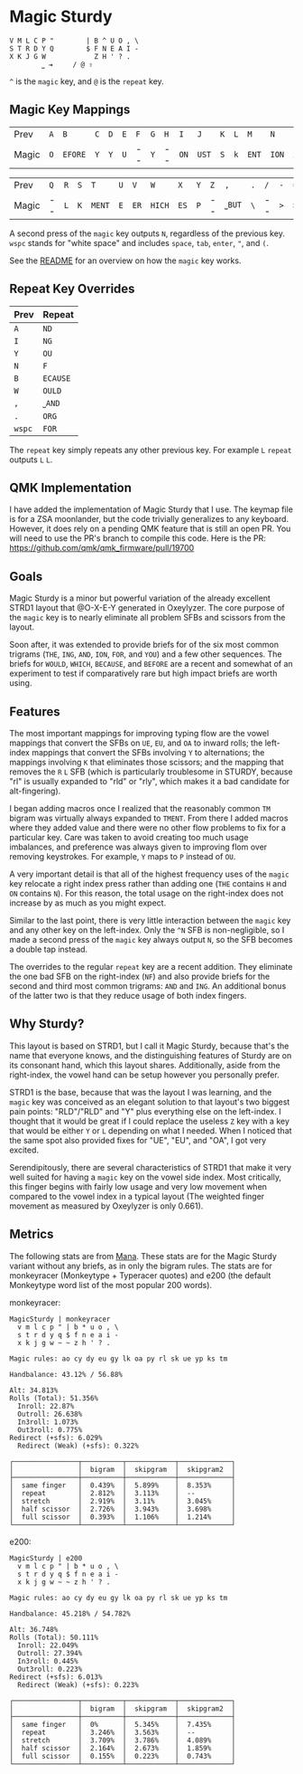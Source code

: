 # Magic Sturdy

```
V M L C P "        | B ^ U O , \
S T R D Y Q        $ F N E A I -
X K J G W            Z H ' ? .
        ⎵ ⇥     / @ ⇧
```
`^` is the `magic` key, and `@` is the `repeat` key.

## Magic Key Mappings

|     |     |     |     |     |     |     |     |     |     |     |     |     |     |     |     |     |
| --- | --- | --- | --- | --- | --- | --- | --- | --- | --- | --- | --- | --- | --- | --- | --- | --- |
| Prev  | `A` | `B`      | `C` | `D` | `E` | `F` | `G` | `H` | `I`  | `J`   | `K` | `L` | `M`   | `N`   | `O` | `P` |
| Magic | `O` | `EFORE`  | `Y` | `Y` | `U` | --  | `Y` | --  | `ON` | `UST` | `S` | `k` | `ENT` | `ION` | `A` | `Y` |

|     |     |     |     |     |     |     |     |     |     |     |     |     |     |     |     |     |
| --- | --- | --- | --- | --- | --- | --- | --- | --- | --- | --- | --- | --- | --- | --- | --- | --- |
| Prev  | `Q` | `R` | `S` | `T`    | `U` | `V`  | `W`    | `X`   | `Y` | `Z` | `,`    | `.` | `/` | `-` | `=` | `wspc` |
| Magic | --  | `L` | `K` | `MENT` | `E` | `ER` | `HICH` | `ES`  | `P` | --  | `⎵BUT` | `\` | --  | `>` | `>` | `THE`  |

A second press of the `magic` key outputs `N`, regardless of the previous key. `wspc` stands for "white space" and
includes `space`, `tab`, `enter`, `"`, and `(`.


See the [README](../README.md) for an overview on how the `magic` key works.

## Repeat Key Overrides

| Prev | Repeat |
| --- | --- |
| `A` | `ND` |
| `I` | `NG` |
| `Y` | `OU` |
| `N` | `F` |
| `B` | `ECAUSE` |
| `W` | `OULD` |
| `,` | `⎵AND` |
| `.` | `ORG` |
| `wspc` | `FOR` |

The `repeat` key simply repeats any other previous key. For example `L` `repeat` outputs `L` `L`.

## QMK Implementation

I have added the implementation of Magic Sturdy that I use. The keymap file is for a ZSA moonlander, but the code trivially generalizes to any keyboard. However, it does rely on a pending QMK feature that is still an open PR. You will need to use the PR's branch to compile this code. Here is the PR: https://github.com/qmk/qmk_firmware/pull/19700

## Goals

Magic Sturdy is a minor but powerful variation of the already excellent STRD1 layout that @O-X-E-Y
generated in Oxeylyzer. The core purpose of the `magic` key is to nearly eliminate all problem SFBs
and scissors from the layout.

Soon after, it was extended to provide briefs for of the six most common trigrams (`THE`, `ING`, `AND`,
`ION`, `FOR`, and `YOU`) and a few other sequences. The briefs for `WOULD`, `WHICH`, `BECAUSE`, and `BEFORE`
are a recent and somewhat of an experiment to test if comparatively rare but high impact briefs are worth using.

## Features

The most important mappings for improving typing flow are the vowel mappings that convert the SFBs on `UE`, `EU`, and `OA`
to inward rolls; the left-index mappings that convert the SFBs involving `Y` to alternations; the mappings involving
`K` that eliminates those scissors; and the mapping that removes the `R` `L` SFB (which is particularly troublesome in
STURDY, because "rl" is usually expanded to "rld" or "rly", which makes it a bad candidate for alt-fingering).

I began adding macros once I realized that the reasonably common `TM` bigram was virtually always expanded to `TMENT`.
From there I added macros where they added value and there were no other flow problems to fix for a particular key.
Care was taken to avoid creating too much usage imbalances, and preference was always given to improving flom over
removing keystrokes. For example, `Y` maps to `P` instead of `OU`.

A very important detail is that all of the highest frequency uses of the `magic` key relocate a right index press
rather than adding one (`THE` contains `H` and `ON` contains `N`). For this reason, the total usage on the right-index
does not increase by as much as you might expect.

Similar to the last point, there is very little interaction between the `magic` key and any other key on the left-index.
Only the `^N` SFB is non-negligible, so I made a second press of the `magic` key always output `N`, so the SFB becomes a
double tap instead.

The overrides to the regular `repeat` key are a recent addition. They eliminate the one bad SFB on the right-index (`NF`) and
also provide briefs for the second and third most common trigrams: `AND` and `ING`. An additional bonus of the latter
two is that they reduce usage of both index fingers.

## Why Sturdy?

This layout is based on STRD1, but I call it Magic Sturdy, because that's the name that everyone knows, and the
distinguishing features of Sturdy are on its consonant hand, which this layout shares. Additionally, aside from the
right-index, the vowel hand can be setup however you personally prefer.

STRD1 is the base, because that was the layout I was learning, and the `magic` key was conceived as an elegant solution
to that layout's two biggest pain points: "RLD"/"RLD" and "Y" plus everything else on the left-index. I thought that it
would be great if I could replace the useless `Z` key with a key that would be either `Y` or `L` depending on what I
needed. When I noticed that the same spot also provided fixes for "UE", "EU", and "OA", I got very excited.

Serendipitously, there are several characteristics of STRD1 that make it very well suited for having a `magic` key on the
vowel side index. Most critically, this finger begins with fairly low usage and very low movement when compared to the 
vowel index in a typical layout (The weighted finger movement as measured by Oxeylyzer is only 0.661). 

## Metrics
The following stats are from [Mana](https://github.com/Zakkkk/mana). These stats are for the Magic Sturdy variant without any briefs, as in only the bigram rules. The stats are for monkeyracer (Monkeytype + Typeracer quotes) and e200 (the default Monkeytype word list of the most popular 200 words).

monkeyracer:
```
MagicSturdy | monkeyracer
  v m l c p " | b * u o , \
  s t r d y q $ f n e a i -
  x k j g w ~ ~ z h ' ? .

Magic rules: ao cy dy eu gy lk oa py rl sk ue yp ks tm

Handbalance: 43.12% / 56.88%

Alt: 34.813%
Rolls (Total): 51.356%
  Inroll: 22.87%
  Outroll: 26.638%
  In3roll: 1.073%
  Out3roll: 0.775%
Redirect (+sfs): 6.029%
  Redirect (Weak) (+sfs): 0.322%

┌────────────────┬──────────┬────────────┬─────────────┐
│                │  bigram  │  skipgram  │  skipgram2  │
├────────────────┼──────────┼────────────┼─────────────┤
│  same finger   │  0.439%  │  5.899%    │  8.353%     │
│  repeat        │  2.812%  │  3.113%    │  --         │
│  stretch       │  2.919%  │  3.11%     │  3.045%     │
│  half scissor  │  2.726%  │  3.943%    │  3.698%     │
│  full scissor  │  0.393%  │  1.106%    │  1.214%     │
└────────────────┴──────────┴────────────┴─────────────┘
```

e200:
```
MagicSturdy | e200
  v m l c p " | b * u o , \
  s t r d y q $ f n e a i -
  x k j g w ~ ~ z h ' ? .

Magic rules: ao cy dy eu gy lk oa py rl sk ue yp ks tm

Handbalance: 45.218% / 54.782%

Alt: 36.748%
Rolls (Total): 50.111%
  Inroll: 22.049%
  Outroll: 27.394%
  In3roll: 0.445%
  Out3roll: 0.223%
Redirect (+sfs): 6.013%
  Redirect (Weak) (+sfs): 0.223%

┌────────────────┬──────────┬────────────┬─────────────┐
│                │  bigram  │  skipgram  │  skipgram2  │
├────────────────┼──────────┼────────────┼─────────────┤
│  same finger   │  0%      │  5.345%    │  7.435%     │
│  repeat        │  3.246%  │  3.563%    │  --         │
│  stretch       │  3.709%  │  3.786%    │  4.089%     │
│  half scissor  │  2.164%  │  2.673%    │  1.859%     │
│  full scissor  │  0.155%  │  0.223%    │  0.743%     │
└────────────────┴──────────┴────────────┴─────────────┘
```
